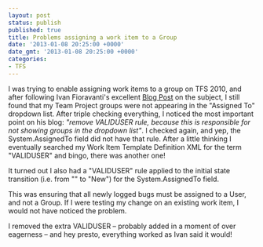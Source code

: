 ```yaml
---
layout: post
status: publish
published: true
title: Problems assigning a work item to a Group
date: '2013-01-08 20:25:00 +0000'
date_gmt: '2013-01-08 20:25:00 +0000'
categories:
- TFS
---
```

I was trying to enable assigning work items to a group on TFS 2010, and after following Ivan Fioravanti's excellent [Blog Post](https://ivanfioravanti.wordpress.com/2011/04/04/assigning-a-work-item-to-a-group-in-tfs/) 
on the subject, I still found that my Team Project groups were not appearing in the "Assigned To" dropdown list. After triple checking everything, I noticed the most important point on his blog: *"remove VALIDUSER rule, because this is responsible for not showing groups in the dropdown list"*. I checked again, and yep, the System.AssignedTo field did not have that rule. After a little thinking I eventually searched my Work Item Template Definition XML for the term "VALIDUSER" and bingo, there was another one!

It turned out I also had a "VALIDUSER" rule applied to the initial state transition (i.e. from "" to "New") for the System.AssignedTo field.

This was ensuring that all newly logged bugs must be assigned to a User, and not a Group. If I were testing my change on an existing work item, I would not have noticed the problem.

I removed the extra VALIDUSER &ndash; probably added in a moment of over eagerness &ndash; and hey presto, everything worked as Ivan said it would!
